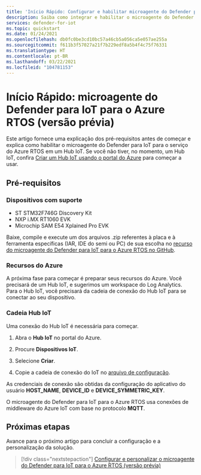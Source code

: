 ```yaml
---
title: 'Início Rápido: Configurar e habilitar microagente do Defender para IoT para o Azure RTOS'
description: Saiba como integrar e habilitar o microagente do Defender para IoT para o serviço do Azure RTOS em seu Hub IoT do Azure.
services: defender-for-iot
ms.topic: quickstart
ms.date: 01/24/2021
ms.openlocfilehash: db0fc0be3cd10bc57a46cb5a056ca5e057ae255a
ms.sourcegitcommit: f611b3f57027a21f7b229edf8a5b4f4c75f76331
ms.translationtype: HT
ms.contentlocale: pt-BR
ms.lasthandoff: 03/22/2021
ms.locfileid: "104781153"
---
```

# <a name="quickstart-defender-iot-micro-agent-for-azure-rtos-preview"></a>Início Rápido: microagente do Defender para IoT para o Azure RTOS (versão prévia)

Este artigo fornece uma explicação dos pré-requisitos antes de começar e explica como habilitar o microagente do Defender para IoT para o serviço do Azure RTOS em um Hub IoT. Se você não tiver, no momento, um Hub IoT, confira [Criar um Hub IoT usando o portal do Azure](../iot-hub/iot-hub-create-through-portal.md) para começar a usar.

## <a name="prerequisites"></a>Pré-requisitos 

### <a name="supported-devices"></a>Dispositivos com suporte

- ST STM32F746G Discovery Kit
- NXP i.MX RT1060 EVK
- Microchip SAM E54 Xplained Pro EVK

Baixe, compile e execute um dos arquivos .zip referentes à placa e à ferramenta específicas (IAR, IDE do semi ou PC) de sua escolha no [recurso do microagente do Defender para IoT para o Azure RTOS no GitHub](https://github.com/azure-rtos/azure-iot-preview/releases).

### <a name="azure-resources"></a>Recursos do Azure

A próxima fase para começar é preparar seus recursos do Azure. Você precisará de um Hub IoT, e sugerimos um workspace do Log Analytics. Para o Hub IoT, você precisará da cadeia de conexão do Hub IoT para se conectar ao seu dispositivo. 
  
### <a name="iot-hub-connection"></a>Cadeia Hub IoT

Uma conexão do Hub IoT é necessária para começar. 

1. Abra o **Hub IoT** no portal do Azure.

1. Procure **Dispositivos IoT**.

1. Selecione **Criar**.

1. Copie a cadeia de conexão do IoT no [arquivo de configuração](how-to-azure-rtos-security-module.md).

As credenciais de conexão são obtidas da configuração do aplicativo do usuário **HOST_NAME**, **DEVICE_ID** e **DEVICE_SYMMETRIC_KEY**.

O microagente do Defender para IoT para o Azure RTOS usa conexões de middleware do Azure IoT com base no protocolo **MQTT**.

## <a name="next-steps"></a>Próximas etapas

Avance para o próximo artigo para concluir a configuração e a personalização da solução.

> [!div class="nextstepaction"]
> [Configurar e personalizar o microagente do Defender para IoT para o Azure RTOS (versão prévia)](how-to-azure-rtos-security-module.md)
